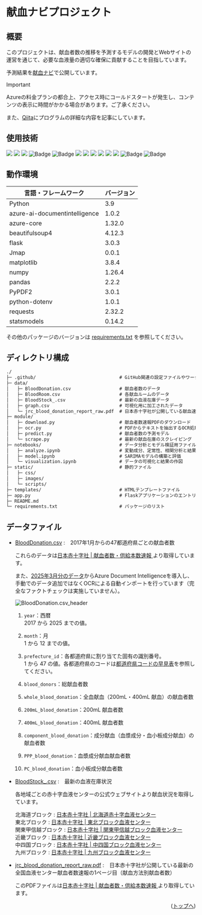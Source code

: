 <div id="top"></div>

# 献血ナビプロジェクト

## 概要

このプロジェクトは、献血者数の推移を予測するモデルの開発とWebサイトの運営を通じて、必要な血液量の適切な確保に貢献することを目指しています。

予測結果を[献血ナビ](https://kenketsu-navi-bvf7hwdne8gyaqav.japaneast-01.azurewebsites.net/)で公開しています。

> [!IMPORTANT]
> Azureの料金プランの都合上、アクセス時にコールドスタートが発生し、コンテンツの表示に時間がかかる場合があります。ご了承ください。

また、[Qiita](https://qiita.com/5522079/items/8a6b0ceac8d81f053ca1)にプログラムの詳細な内容を記事にしています。<br>


## 使用技術
<p style="display: inline">
    <img src="https://img.shields.io/badge/-Python-F9DC3E.svg?logo=python&style=flat">
    <img src="https://img.shields.io/badge/-Jupyter-FFFFFF.svg?logo=jupyter&style=popout">
    <img src="https://img.shields.io/badge/-sklearn-F37626.svg?logo=&style=popout">
    <img src="https://img.shields.io/badge/pandas-005d8b?style=flat&logo=pandas&logoColor=fffefe" alt="Badge">
    <img src="https://img.shields.io/badge/NumPy-1e89c0?style=flat&logo=numpy&logoColor=fffefe" alt="Badge">
    <img src="https://img.shields.io/badge/-Javascript-F7DF1E.svg?logo=javascript&style=popout">
    <img src="https://img.shields.io/badge/-Jquery-0769AD.svg?logo=jquery&style=popout">
    <img src="https://img.shields.io/badge/-HTML5-333.svg?logo=html5&style=flat">
    <img src="https://img.shields.io/badge/-CSS3-1572B6.svg?logo=css3&style=flat">
    <img src="https://img.shields.io/badge/-Github%20Actions-181717.svg?logo=github&style=popout">
    <img src="https://img.shields.io/badge/-Azure-2560E0.svg?logo=azure-pipelines&style=popout">
    <img src="https://img.shields.io/badge/Azure%20Web%20App-blue?style=flat" alt="Badge">
    <img src="https://img.shields.io/badge/Azure%20Document%20Intelligence-4fc08d?style=flat" alt="Badge">
</p>

## 動作環境
| 言語・フレームワーク  | バージョン |
| --------------------- | ---------- |
| Python                | 3.9        |
| azure-ai-documentintelligence | 1.0.2        |
| azure-core            | 1.32.0     |
| beautifulsoup4        | 4.12.3     |
| flask                 | 3.0.3      |
| Jmap                  | 0.0.1      |
| matplotlib            | 3.8.4      |
| numpy                 | 1.26.4     |
| pandas                | 2.2.2      |
| PyPDF2                | 3.0.1      |
| python-dotenv         | 1.0.1      |
| requests              | 2.32.2     |
| statsmodels           | 0.14.2     |

その他のパッケージのバージョンは [requirements.txt](./requirements.txt) を参照してください。

## ディレクトリ構成
```txt
./
├─ .github/                               # GitHub関連の設定ファイルやワークフロー
├─ data/                    
│   ├─ BloodDonation.csv                  # 献血者数のデータ
│   ├─ BloodRoom.csv                      # 各献血ルームのデータ
│   ├─ BloodStock_.csv                    # 最新の血液在庫データ
│   ├─ graph.csv                          # 可視化用に加工されたデータ
│   └─ jrc_blood_donation_report_raw.pdf  # 日本赤十字社が公開している献血速報のPDF（オープンデータ）
├─ module/
│   ├─ download.py                        # 献血者数速報PDFのダウンロード
│   ├─ ocr.py                             # PDFからテキストを抽出するOCR処理           
│   ├─ predict.py                         # 献血者数の予測モデル
│   └─ scrape.py                          # 最新の献血在庫のスクレイピング
├─ notebooks/                             # データ分析とモデル検証用ファイル
│   ├─ analyze.ipynb                      # 変動成分、定常性、相関分析と結果の作図
│   ├─ model.ipynb                        # SARIMAモデルの構築と評価
│   └─ visualization.ipynb                # データの可視化と結果の作図
├─ static/                                # 静的ファイル
│   ├─ css/                 
│   ├─ images/              
│   └─ scripts/            
├─ templates/                             # HTMLテンプレートファイル
├─ app.py                                 # Flaskアプリケーションのエントリーポイント
├─ README.md                
└─ requirements.txt                       # パッケージのリスト
```

## データファイル
- [BloodDonation.csv](./data/BloodDonation.csv) :　2017年1月からの47都道府県ごとの献血者数

    これらのデータは[日本赤十字社 | 献血者数・供給本数速報
](https://www.jrc.or.jp/donation/blood/data/)より取得しています。

    また、[2025年3月分のデータ](https://github.com/5522079/kenketsu-navi/commit/a419b87af7b663257f3195598095b9b47240773c)からAzure Document Intelligenceを導入し、手動でのデータ追加ではなくOCRによる自動インポートを行っています（完全なファクトチェックは実施していません）。

    ![BloodDonation.csv_header](https://github.com/user-attachments/assets/980fdd2a-f60d-4f1b-81c7-ff6d273791a0)

  1. `year`：西暦<br>
    2017 から 2025 までの値。

  2. `month`：月<br>
    1 から 12 までの値。

  3. `prefecture_id`：各都道府県に割り当てた固有の識別番号。<br>
    1 から 47 の値。各都道府県のコードは[都道府県コードの早見表](https://tundra-bugle-bc4.notion.site/2f462cc8750948878dbfe143640f33ab?pvs=4)を参照してください。

  4. `blood_donors`：総献血者数

  5. `whole_blood_donation`：全血献血（200mL・400mL 献血）の献血者数<br>

  6. `200mL_blood_donation`：200mL 献血者数

  7. `400mL_blood_donation`：400mL 献血者数

  8. `component_blood_donation`：成分献血（血漿成分・血小板成分献血）の献血者数<br>

  9. `PPP_blood_donation`：血漿成分献血献血者数

  10. `PC_blood_donation`：血小板成分献血者数

- [BloodStock_.csv](./data/) :　最新の血液在庫状況

    各地域ごとの赤十字血液センターの公式ウェブサイトより献血状況を取得しています。

    北海道ブロック : [日本赤十字社 | 北海道赤十字血液センター](https://www.bs.jrc.or.jp/hkd/hokkaido/index.html)<br>
    東北ブロック : [日本赤十字社 | 東北ブロック血液センター](https://www.bs.jrc.or.jp/th/bbc/index.html)<br>
    関東甲信越ブロック : [日本赤十字社 | 関東甲信越ブロック血液センター](https://www.bs.jrc.or.jp/ktks/bbc/index.html)<br>
    近畿ブロック : [日本赤十字社 | 近畿ブロック血液センター](https://www.bs.jrc.or.jp/kk/bbc/index.html)<br>
    中四国ブロック : [日本赤十字社 | 中四国ブロック血液センター](https://www.bs.jrc.or.jp/csk/bbc/index.html)<br>
    九州ブロック : [日本赤十字社 | 九州ブロック血液センター](https://www.bs.jrc.or.jp/bc9/bbc/index.html)<br>

- [jrc_blood_donation_report_raw.pdf](./data/jrc_blood_donation_report_raw.pdf) :　日本赤十字社が公開している最新の全国血液センター献血者数速報の1ページ目（献血方法別献血者数）

    このPDFファイルは[日本赤十字社 | 献血者数・供給本数速報
](https://www.jrc.or.jp/donation/blood/data/)より取得しています。


<p align="right">(<a href="#top">トップへ</a>)</p>
